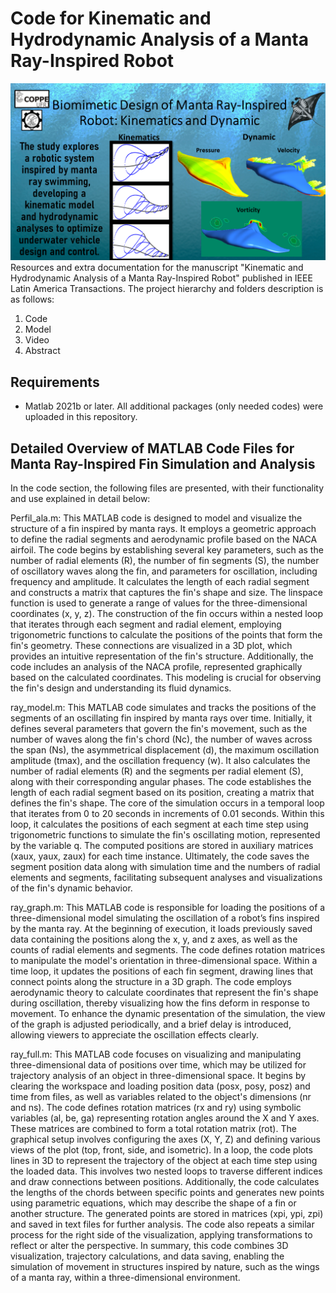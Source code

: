 # Code for Kinematic and Hydrodynamic Analysis of a Manta Ray-Inspired Robot
![image info](AbstractB.png)
Resources and extra documentation for the manuscript "Kinematic and Hydrodynamic Analysis of a Manta Ray-Inspired Robot" published in IEEE Latin America Transactions. The project hierarchy and folders description is as follows:
1. Code
2. Model
3. Video
4. Abstract

## Requirements

* Matlab 2021b or later. All additional packages (only needed codes) were uploaded in this repository.

## Detailed Overview of MATLAB Code Files for Manta Ray-Inspired Fin Simulation and Analysis

In the code section, the following files are presented, with their functionality and use explained in detail below:

Perfil_ala.m: This MATLAB code is designed to model and visualize the structure of a fin inspired by manta rays. It employs a geometric approach to define the radial segments and aerodynamic profile based on the NACA airfoil. The code begins by establishing several key parameters, such as the number of radial elements (R), the number of fin segments (S), the number of oscillatory waves along the fin, and parameters for oscillation, including frequency and amplitude. It calculates the length of each radial segment and constructs a matrix that captures the fin's shape and size. The linspace function is used to generate a range of values for the three-dimensional coordinates (x, y, z). The construction of the fin occurs within a nested loop that iterates through each segment and radial element, employing trigonometric functions to calculate the positions of the points that form the fin's geometry. These connections are visualized in a 3D plot, which provides an intuitive representation of the fin's structure. Additionally, the code includes an analysis of the NACA profile, represented graphically based on the calculated coordinates. This modeling is crucial for observing the fin's design and understanding its fluid dynamics.

ray_model.m: This MATLAB code simulates and tracks the positions of the segments of an oscillating fin inspired by manta rays over time. Initially, it defines several parameters that govern the fin's movement, such as the number of waves along the fin's chord (Nc), the number of waves across the span (Ns), the asymmetrical displacement (d), the maximum oscillation amplitude (tmax), and the oscillation frequency (w). It also calculates the number of radial elements (R) and the segments per radial element (S), along with their corresponding angular phases. The code establishes the length of each radial segment based on its position, creating a matrix that defines the fin's shape. The core of the simulation occurs in a temporal loop that iterates from 0 to 20 seconds in increments of 0.01 seconds. Within this loop, it calculates the positions of each segment at each time step using trigonometric functions to simulate the fin's oscillating motion, represented by the variable q. The computed positions are stored in auxiliary matrices (xaux, yaux, zaux) for each time instance. Ultimately, the code saves the segment position data along with simulation time and the numbers of radial elements and segments, facilitating subsequent analyses and visualizations of the fin's dynamic behavior.

ray_graph.m: This MATLAB code is responsible for loading the positions of a three-dimensional model simulating the oscillation of a robot’s fins inspired by the manta ray. At the beginning of execution, it loads previously saved data containing the positions along the x, y, and z axes, as well as the counts of radial elements and segments. The code defines rotation matrices to manipulate the model's orientation in three-dimensional space. Within a time loop, it updates the positions of each fin segment, drawing lines that connect points along the structure in a 3D graph. The code employs aerodynamic theory to calculate coordinates that represent the fin's shape during oscillation, thereby visualizing how the fins deform in response to movement. To enhance the dynamic presentation of the simulation, the view of the graph is adjusted periodically, and a brief delay is introduced, allowing viewers to appreciate the oscillation effects clearly.

ray_full.m: This MATLAB code focuses on visualizing and manipulating three-dimensional data of positions over time, which may be utilized for trajectory analysis of an object in three-dimensional space. It begins by clearing the workspace and loading position data (posx, posy, posz) and time from files, as well as variables related to the object's dimensions (nr and ns). The code defines rotation matrices (rx and ry) using symbolic variables (al, be, ga) representing rotation angles around the X and Y axes. These matrices are combined to form a total rotation matrix (rot). The graphical setup involves configuring the axes (X, Y, Z) and defining various views of the plot (top, front, side, and isometric). In a loop, the code plots lines in 3D to represent the trajectory of the object at each time step using the loaded data. This involves two nested loops to traverse different indices and draw connections between positions. Additionally, the code calculates the lengths of the chords between specific points and generates new points using parametric equations, which may describe the shape of a fin or another structure. The generated points are stored in matrices (xpi, ypi, zpi) and saved in text files for further analysis. The code also repeats a similar process for the right side of the visualization, applying transformations to reflect or alter the perspective. In summary, this code combines 3D visualization, trajectory calculations, and data saving, enabling the simulation of movement in structures inspired by nature, such as the wings of a manta ray, within a three-dimensional environment.
